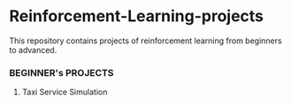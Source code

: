 # Reinforcement-Learning-projects
This repository contains projects of reinforcement learning from beginners to advanced.

### BEGINNER's PROJECTS

1. Taxi Service Simulation
